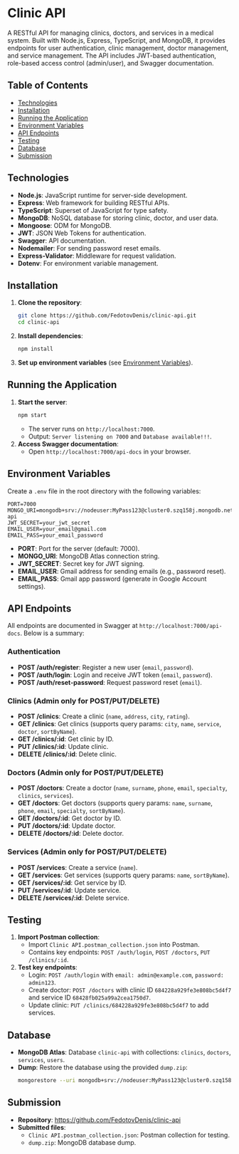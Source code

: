 # Clinic API

A RESTful API for managing clinics, doctors, and services in a medical system. Built with Node.js, Express, TypeScript, and MongoDB, it provides endpoints for user authentication, clinic management, doctor management, and service management. The API includes JWT-based authentication, role-based access control (admin/user), and Swagger documentation.

## Table of Contents
- [Technologies](#technologies)
- [Installation](#installation)
- [Running the Application](#running-the-application)
- [Environment Variables](#environment-variables)
- [API Endpoints](#api-endpoints)
- [Testing](#testing)
- [Database](#database)
- [Submission](#submission)

## Technologies
- **Node.js**: JavaScript runtime for server-side development.
- **Express**: Web framework for building RESTful APIs.
- **TypeScript**: Superset of JavaScript for type safety.
- **MongoDB**: NoSQL database for storing clinic, doctor, and user data.
- **Mongoose**: ODM for MongoDB.
- **JWT**: JSON Web Tokens for authentication.
- **Swagger**: API documentation.
- **Nodemailer**: For sending password reset emails.
- **Express-Validator**: Middleware for request validation.
- **Dotenv**: For environment variable management.

## Installation
1. **Clone the repository**:
   ```bash
   git clone https://github.com/FedotovDenis/clinic-api.git
   cd clinic-api
   ```
2. **Install dependencies**:
   ```bash
   npm install
   ```
3. **Set up environment variables** (see [Environment Variables](#environment-variables)).

## Running the Application
1. **Start the server**:
   ```bash
   npm start
   ```
   - The server runs on `http://localhost:7000`.
   - Output: `Server listening on 7000` and `Database available!!!`.
2. **Access Swagger documentation**:
   - Open `http://localhost:7000/api-docs` in your browser.

## Environment Variables
Create a `.env` file in the root directory with the following variables:
```
PORT=7000
MONGO_URI=mongodb+srv://nodeuser:MyPass123@cluster0.szq158j.mongodb.net/clinic-api
JWT_SECRET=your_jwt_secret
EMAIL_USER=your_email@gmail.com
EMAIL_PASS=your_email_password
```

- **PORT**: Port for the server (default: 7000).
- **MONGO_URI**: MongoDB Atlas connection string.
- **JWT_SECRET**: Secret key for JWT signing.
- **EMAIL_USER**: Gmail address for sending emails (e.g., password reset).
- **EMAIL_PASS**: Gmail app password (generate in Google Account settings).

## API Endpoints
All endpoints are documented in Swagger at `http://localhost:7000/api-docs`. Below is a summary:

### Authentication
- **POST /auth/register**: Register a new user (`email`, `password`).
- **POST /auth/login**: Login and receive JWT token (`email`, `password`).
- **POST /auth/reset-password**: Request password reset (`email`).

### Clinics (Admin only for POST/PUT/DELETE)
- **POST /clinics**: Create a clinic (`name`, `address`, `city`, `rating`).
- **GET /clinics**: Get clinics (supports query params: `city`, `name`, `service`, `doctor`, `sortByName`).
- **GET /clinics/:id**: Get clinic by ID.
- **PUT /clinics/:id**: Update clinic.
- **DELETE /clinics/:id**: Delete clinic.

### Doctors (Admin only for POST/PUT/DELETE)
- **POST /doctors**: Create a doctor (`name`, `surname`, `phone`, `email`, `specialty`, `clinics`, `services`).
- **GET /doctors**: Get doctors (supports query params: `name`, `surname`, `phone`, `email`, `specialty`, `sortByName`).
- **GET /doctors/:id**: Get doctor by ID.
- **PUT /doctors/:id**: Update doctor.
- **DELETE /doctors/:id**: Delete doctor.

### Services (Admin only for POST/PUT/DELETE)
- **POST /services**: Create a service (`name`).
- **GET /services**: Get services (supports query params: `name`, `sortByName`).
- **GET /services/:id**: Get service by ID.
- **PUT /services/:id**: Update service.
- **DELETE /services/:id**: Delete service.

## Testing
1. **Import Postman collection**:
   - Import `Clinic API.postman_collection.json` into Postman.
   - Contains key endpoints: `POST /auth/login`, `POST /doctors`, `PUT /clinics/:id`.
2. **Test key endpoints**:
   - Login: `POST /auth/login` with `email: admin@example.com`, `password: admin123`.
   - Create doctor: `POST /doctors` with clinic ID `684228a929fe3e808bc5d4f7` and service ID `68428fb025a99a2cea1750d7`.
   - Update clinic: `PUT /clinics/684228a929fe3e808bc5d4f7` to add services.

## Database
- **MongoDB Atlas**: Database `clinic-api` with collections: `clinics`, `doctors`, `services`, `users`.
- **Dump**: Restore the database using the provided `dump.zip`:
  ```bash
  mongorestore --uri mongodb+srv://nodeuser:MyPass123@cluster0.szq158j.mongodb.net/clinic-api --archive=dump.zip
  ```

## Submission
- **Repository**: https://github.com/FedotovDenis/clinic-api
- **Submitted files**:
   - `Clinic API.postman_collection.json`: Postman collection for testing.
   - `dump.zip`: MongoDB database dump.
